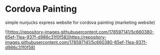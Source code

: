 # Cordova Painting #

simple nunjucks express website for cordova painting (marketing website)

![https://repository-images.githubusercontent.com/178597141/5c660380-65ef-11ea-937f-d986c31f0f58](https://repository-images.githubusercontent.com/178597141/5c660380-65ef-11ea-937f-d986c31f0f58)
